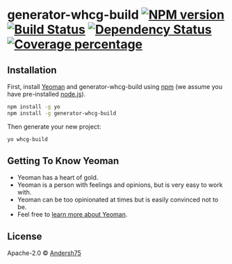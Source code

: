 # generator-whcg-build [![NPM version][npm-image]][npm-url] [![Build Status][travis-image]][travis-url] [![Dependency Status][daviddm-image]][daviddm-url] [![Coverage percentage][coveralls-image]][coveralls-url]
> 

## Installation

First, install [Yeoman](http://yeoman.io) and generator-whcg-build using [npm](https://www.npmjs.com/) (we assume you have pre-installed [node.js](https://nodejs.org/)).

```bash
npm install -g yo
npm install -g generator-whcg-build
```

Then generate your new project:

```bash
yo whcg-build
```

## Getting To Know Yeoman

 * Yeoman has a heart of gold.
 * Yeoman is a person with feelings and opinions, but is very easy to work with.
 * Yeoman can be too opinionated at times but is easily convinced not to be.
 * Feel free to [learn more about Yeoman](http://yeoman.io/).

## License

Apache-2.0 © [Andersh75]()


[npm-image]: https://badge.fury.io/js/generator-whcg-build.svg
[npm-url]: https://npmjs.org/package/generator-whcg-build
[travis-image]: https://travis-ci.org/Andersh75/generator-whcg-build.svg?branch=master
[travis-url]: https://travis-ci.org/Andersh75/generator-whcg-build
[daviddm-image]: https://david-dm.org/Andersh75/generator-whcg-build.svg?theme=shields.io
[daviddm-url]: https://david-dm.org/Andersh75/generator-whcg-build
[coveralls-image]: https://coveralls.io/repos/Andersh75/generator-whcg-build/badge.svg
[coveralls-url]: https://coveralls.io/r/Andersh75/generator-whcg-build
